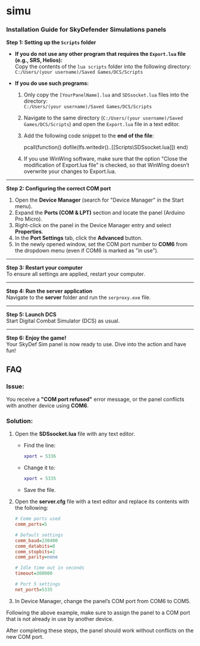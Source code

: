 # simu

### Installation Guide for SkyDefender Simulations panels

**Step 1: Setting up the `Scripts` folder**

- **If you do not use any other program that requires the `Export.lua` file (e.g., SRS, Helios):**  
  Copy the contents of the `lua scripts` folder into the following directory:  
  `C:/Users/(your username)/Saved Games/DCS/Scripts`

- **If you do use such programs:**  
  1. Only copy the `[YourPanelName].lua` and `SDSsocket.lua` files into the directory:  
     `C:/Users/(your username)/Saved Games/DCS/Scripts`
  2. Navigate to the same directory (`C:/Users/(your username)/Saved Games/DCS/Scripts`) and open the `Export.lua` file in a text editor.  
  3. Add the following code snippet to the **end of the file**:  

     pcall(function()
         dofile(lfs.writedir()..[[Scripts\SDSsocket.lua]])
     end)
  4. If you use WinWing software, make sure that the option "Close the modification of Export.lua file" is checked, so that WinWing doesn’t overwrite your changes to Export.lua.
    

---

**Step 2: Configuring the correct COM port**

1. Open the **Device Manager** (search for "Device Manager" in the Start menu).  
2. Expand the **Ports (COM & LPT)** section and locate the panel (Arduino Pro Micro).  
3. Right-click on the panel in the Device Manager entry and select **Properties**.  
4. In the **Port Settings** tab, click the **Advanced** button.  
5. In the newly opened window, set the COM port number to **COM6** from the dropdown menu (even if COM6 is marked as "in use").  

---

**Step 3: Restart your computer**  
To ensure all settings are applied, restart your computer.  

---

**Step 4: Run the server application**  
Navigate to the **server** folder and run the `serproxy.exe` file.  

---

**Step 5: Launch DCS**  
Start Digital Combat Simulator (DCS) as usual.  

---

**Step 6: Enjoy the game!**  
Your SkyDef Sim panel is now ready to use. Dive into the action and have fun!



## FAQ

### Issue:  
You receive a **"COM port refused"** error message, or the panel conflicts with another device using **COM6**.  

### Solution:  
1. Open the **SDSsocket.lua** file with any text editor.  
   - Find the line:  
     ```lua
     xport = 5336
     ```  
   - Change it to:  
     ```lua
     xport = 5335
     ```  
   - Save the file.

2. Open the **server.cfg** file with a text editor and replace its contents with the following:  

   ```ini
   # Comm ports used
   comm_ports=5

   # Default settings
   comm_baud=230400
   comm_databits=8
   comm_stopbits=1
   comm_parity=none

   # Idle time out in seconds
   timeout=300000

   # Port 5 settings
   net_port5=5335

3. In Device Manager, change the panel’s COM port from COM6 to COM5.

Following the above example, make sure to assign the panel to a COM port that is not already in use by another device.

After completing these steps, the panel should work without conflicts on the new COM port.